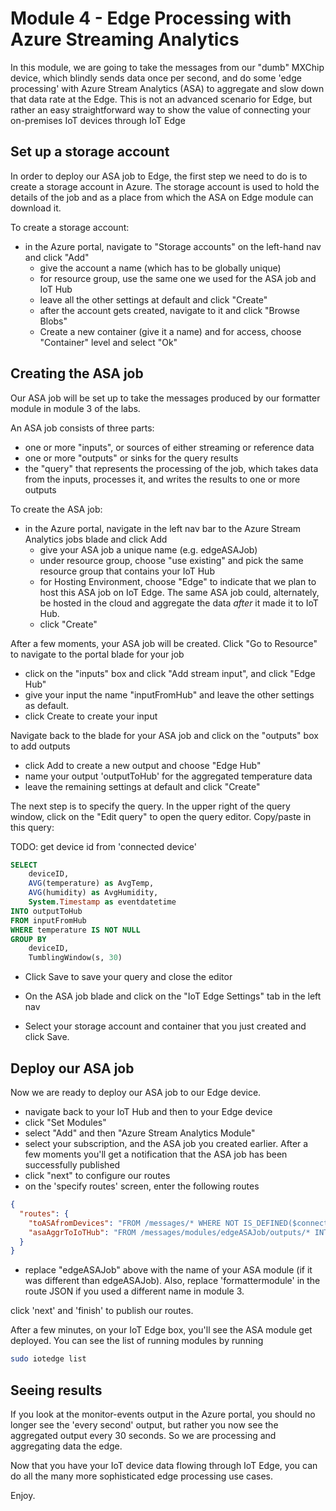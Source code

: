 # Module 4 - Edge Processing with Azure Streaming Analytics

In this module, we are going to take the messages from our "dumb" MXChip device, which blindly sends data once per second, and do some 'edge processing' with Azure Stream Analytics (ASA) to aggregate and slow down that data rate at the Edge.  This is not an advanced scenario for Edge, but rather an easy straightforward way to show the value of connecting your on-premises IoT devices through IoT Edge

## Set up a storage account

In order to deploy our ASA job to Edge, the first step we need to do is to create a storage account in Azure.  The storage account is used to hold the details of the job and as a place from which the ASA on Edge module can download it.

To create a storage account:

* in the Azure portal, navigate to "Storage accounts" on the left-hand nav and click "Add"
  * give the account a name (which has to be globally unique)
  * for resource group, use the same one we used for the ASA job and IoT Hub
  * leave all the other settings at default and click "Create"
  * after the account gets created, navigate to it and click "Browse Blobs"
  * Create a new container (give it a name) and for access, choose "Container" level and select "Ok"

## Creating the ASA job

Our ASA job will be set up to take the messages produced by our formatter module in module 3 of the labs.

An ASA job consists of three parts:

* one or more "inputs", or sources of either streaming or reference data
* one or more "outputs" or sinks for the query results
* the "query" that represents the processing of the job, which takes data from the inputs, processes it, and writes the results to one or more outputs

To create the ASA job:

* in the Azure portal, navigate in the left nav bar to the Azure Stream Analytics jobs blade and click Add
  * give your ASA job a unique name (e.g. edgeASAJob)
  * under resource group, choose "use existing" and pick the same resource group that contains your IoT Hub
  * for Hosting Environment, choose "Edge" to indicate that we plan to host this ASA job on IoT Edge.  The same ASA job could, alternately, be hosted in the cloud and aggregate the data *after* it made it to IoT Hub.
  * click "Create"

After a few moments, your ASA job will be created.  Click "Go to Resource" to navigate to the portal blade for your job

* click on the "inputs" box and click "Add stream input", and click "Edge Hub"
* give your input the name "inputFromHub" and leave the other settings as default.
* click Create to create your input

Navigate back to the blade for your ASA job and click on the "outputs" box to add outputs

* click Add to create a new output and choose "Edge Hub"
* name your output 'outputToHub' for the aggregated temperature data
* leave the remaining settings at default and click "Create"

The next step is to specify the query.  In the upper right of the query window, click on the "Edit query" to open the query editor.  Copy/paste in this query:


TODO:  get device id from 'connected device'
```SQL
SELECT
    deviceID,
    AVG(temperature) as AvgTemp,
    AVG(humidity) as AvgHumidity,
    System.Timestamp as eventdatetime
INTO outputToHub
FROM inputFromHub
WHERE temperature IS NOT NULL
GROUP BY
    deviceID,
    TumblingWindow(s, 30)
```    

* Click Save to save your query and close the editor

* On the ASA job blade and click on the "IoT Edge Settings" tab in the left nav
* Select your storage account and container that you just created and click Save.

## Deploy our ASA job

Now we are ready to deploy our ASA job to our Edge device.

* navigate back to your IoT Hub and then to your Edge device
* click "Set Modules"
* select "Add" and then "Azure Stream Analytics Module"
* select your subscription, and the ASA job you created earlier.  After a few moments you'll get a notification that the ASA job has been successfully published
* click "next" to configure our routes
* on the 'specify routes' screen, enter the following routes

```json
{
  "routes": {
    "toASAfromDevices": "FROM /messages/* WHERE NOT IS_DEFINED($connectionModuleId) INTO BrokeredEndpoint(\"/modules/edgeASAJob/inputs/inputFromHub\")",
    "asaAggrToIoTHub": "FROM /messages/modules/edgeASAJob/outputs/* INTO $upstream"
  }
}
```

* replace "edgeASAJob" above with the name of your ASA module (if it was different than edgeASAJob).  Also, replace 'formattermodule' in the route JSON if you used a different name in module 3.

click 'next' and 'finish' to publish our routes.

After a few minutes, on your IoT Edge box, you'll see the ASA module get deployed. You can see the list of running modules by running

```bash
sudo iotedge list
```

## Seeing results

If you look at the monitor-events output in the Azure portal, you should no longer see the 'every second' output, but rather you now see the aggregated output every 30 seconds.  So we are processing and aggregating data the edge.

Now that you have your IoT device data flowing through IoT Edge, you can do all the many more sophisticated edge processing use cases.

Enjoy.
